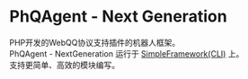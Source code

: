 PhQAgent - Next Generation
==========================
PHP开发的WebQQ协议支持插件的机器人框架。<br>
PhQAgent - NextGeneration 运行于 [SimpleFramework(CLI)](https://github.com/PeratX/SimpleFramework) 上。<br>
支持更简单、高效的模块编写。